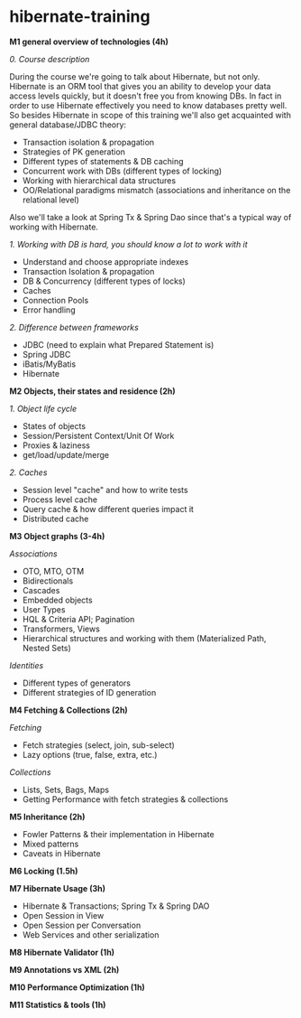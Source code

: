 hibernate-training
==================
**M1 general overview of technologies (4h)**

*0. Course description*

During the course we're going to talk about Hibernate, but not only. Hibernate is an ORM tool that gives you an ability to develop your data access levels quickly, but it doesn't free you from knowing DBs. In fact in order to use Hibernate effectively you need to know databases pretty well. So besides Hibernate in scope of this training we'll also get acquainted with general database/JDBC theory:

- Transaction isolation & propagation
- Strategies of PK generation 
- Different types of statements & DB caching 
- Concurrent work with DBs (different types of locking) 
- Working with hierarchical data structures 
- OO/Relational paradigms mismatch (associations and inheritance on the relational level) 
 
Also we'll take a look at Spring Tx & Spring Dao since that's a typical way of working with Hibernate.

*1. Working with DB is hard, you should know a lot to work with it*

- Understand and choose appropriate indexes 
- Transaction Isolation & propagation 
- DB & Concurrency (different types of locks) 
- Caches
- Connection Pools
- Error handling

*2. Difference between frameworks*

- JDBC (need to explain what Prepared Statement is) 
- Spring JDBC 
- iBatis/MyBatis 
- Hibernate

**M2 Objects, their states and residence (2h)**

*1. Object life cycle*

- States of objects 
- Session/Persistent Context/Unit Of Work 
- Proxies & laziness 
- get/load/update/merge

*2. Caches*

- Session level "cache" and how to write tests 
- Process level cache 
- Query cache & how different queries impact it 
- Distributed cache

**M3 Object graphs (3-4h)**

*Associations* 

- OTO, MTO, OTM 
- Bidirectionals 
- Cascades 
- Embedded objects 
- User Types 
- HQL & Criteria API; Pagination 
- Transformers, Views 
- Hierarchical structures and working with them (Materialized Path, Nested Sets)

*Identities*

- Different types of generators 
- Different strategies of ID generation

**M4 Fetching & Collections (2h)**

*Fetching*

- Fetch strategies (select, join, sub-select) 
- Lazy options (true, false, extra, etc.)

*Collections*

- Lists, Sets, Bags, Maps
- Getting Performance with fetch strategies & collections

**M5 Inheritance (2h)**

- Fowler Patterns & their implementation in Hibernate 
- Mixed patterns 
- Caveats in Hibernate

**M6 Locking (1.5h)**

**M7 Hibernate Usage (3h)**

- Hibernate & Transactions; Spring Tx & Spring DAO 
- Open Session in View 
- Open Session per Conversation 
- Web Services and other serialization

**M8 Hibernate Validator (1h)**

**M9 Annotations vs XML (2h)**

**M10 Performance Optimization (1h)**

**M11 Statistics & tools (1h)**